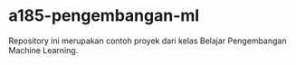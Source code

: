 # a185-pengembangan-ml
Repository ini merupakan contoh proyek dari kelas Belajar Pengembangan Machine Learning.
